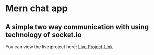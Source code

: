 # Mern chat app 
## A simple two way communication with using technology of socket.io 

You can view the live project here: [Live Project Link]([(https://chatmeapps.netlify.app/)])


